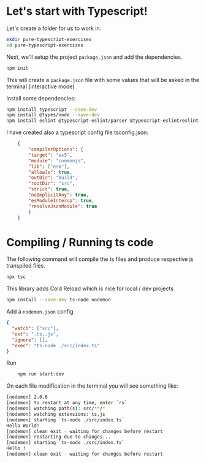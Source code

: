 # Let's start with Typescript!

Let's create a folder for us to work in.
```bash
mkdir pure-typescript-exercises
cd pure-typescript-exercises
```
Next, we'll setup the project `package.json` and add the dependencies.

```bash
npm init 
```
This will create a `package.json` file with some values that will be asked in the terminal (interactive mode)

Install some dependencies:
```bash
npm install typescript --save-dev
npm install @types/node --save-dev
npm install eslint @typescript-eslint/parser @typescript-eslint/eslint-plugin --save-dev 
```
I have created also a typescript config file tsconfig.json:
```json
    {
	    "compilerOptions": {
	    "target": "es5",
	    "module": "commonjs",
	    "lib": ["es6"],
	    "allowJs": true,
	    "outDir": "build",
	    "rootDir": "src",
	    "strict": true,
	    "noImplicitAny": true,
	    "esModuleInterop": true,
	    "resolveJsonModule": true
	    }
    }
```
# Compiling / Running ts code

The following command will compile the ts files and produce respective js transpiled files.
```bash
npx tsc
```
This library adds Cold Reload which is nice for local / dev projects
```bash
npm install --save-dev ts-node nodemon
```
Add a  `nodemon.json`  config.

```json
{
  "watch": ["src"],
  "ext": ".ts,.js",
  "ignore": [],
  "exec": "ts-node ./src/index.ts"
}
```
Run
```bash
    npm run start:dev
```
On each file modification in the terminal you will see something like:
```bash
[nodemon] 2.0.6
[nodemon] to restart at any time, enter `rs`
[nodemon] watching path(s): src/**/*
[nodemon] watching extensions: ts,js
[nodemon] starting `ts-node ./src/index.ts`
Hello World!
[nodemon] clean exit - waiting for changes before restart
[nodemon] restarting due to changes...
[nodemon] starting `ts-node ./src/index.ts`
Hello !
[nodemon] clean exit - waiting for changes before restart
```
